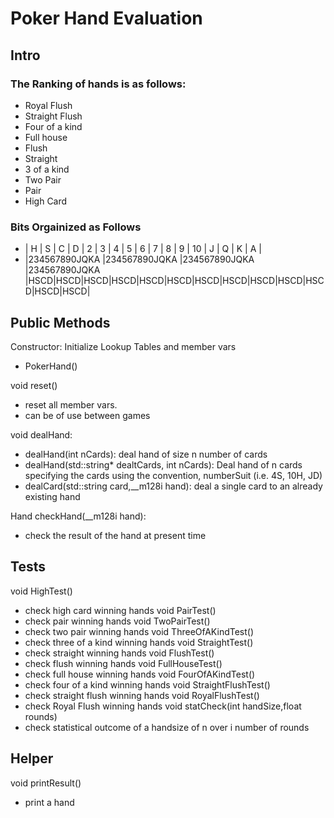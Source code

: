 # Poker Hand Evaluation

## Intro

### The Ranking of hands is as follows:
* Royal Flush
* Straight Flush
* Four of a kind
* Full house
* Flush
* Straight
* 3 of a kind
* Two Pair
* Pair
* High Card

### Bits Orgainized as Follows
* |       H        |       S        |       C        |       D        |  2 |  3 |  4 |  5 |  6 |  7 |  8 |  9 | 10 |  J |  Q |  K |  A |
* |234567890JQKA   |234567890JQKA   |234567890JQKA   |234567890JQKA   |HSCD|HSCD|HSCD|HSCD|HSCD|HSCD|HSCD|HSCD|HSCD|HSCD|HSCD|HSCD|HSCD|

## Public Methods

Constructor: Initialize Lookup Tables and member vars
* PokerHand()

void reset()
* reset all member vars. 
* can be of use between games 

void dealHand: 
* dealHand(int nCards): deal hand of size n number of cards
* dealHand(std::string* dealtCards, int nCards): Deal hand of n cards specifying the cards using the convention, numberSuit (i.e. 4S, 10H, JD)
* dealCard(std::string card,__m128i hand): deal a single card to an already existing hand

Hand checkHand(__m128i hand):
* check the result of the hand at present time

## Tests

void HighTest()
* check high card winning hands
void PairTest()
* check pair winning hands
void TwoPairTest()
* check two pair winning hands
void ThreeOfAKindTest()
* check three of a kind winning hands
void StraightTest()
* check straight winning hands
void FlushTest()
* check flush winning hands
void FullHouseTest()   
* check full house winning hands
void FourOfAKindTest()
* check four of a kind winning hands
void StraightFlushTest()
* check straight flush winning hands
void RoyalFlushTest()
* check Royal Flush winning hands
void statCheck(int handSize,float rounds)
* check statistical outcome of a handsize of n over i number of rounds

## Helper
void printResult()
* print a hand
